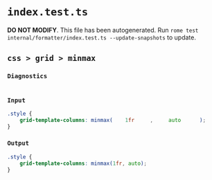 # `index.test.ts`

**DO NOT MODIFY**. This file has been autogenerated. Run `rome test internal/formatter/index.test.ts --update-snapshots` to update.

## `css > grid > minmax`

### `Diagnostics`

```

```

### `Input`

```css
.style {
	grid-template-columns: minmax(    1fr     ,     auto      );
}

```

### `Output`

```css
.style {
	grid-template-columns: minmax(1fr, auto);
}

```
